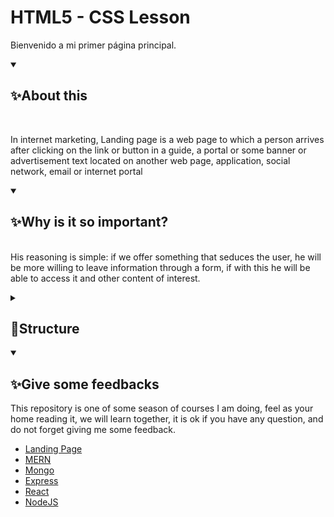 # HTML5 - CSS Lesson
Bienvenido a mi primer página principal.

<details open="">
  <summary><h2>✨About this</h2></summary>
  <br>
<p dir="auto"> 
    In internet marketing, Landing page is a web page to which a person
    arrives after clicking on the link or button in a guide, a portal or some banner or advertisement
    text located on another web page, application, social network, email or internet portal
</p>
</details>


<details open="">
  <summary><h2>✨Why is it so important?</h2></summary>
<p dir="auto">
  </br>
  His reasoning is simple: if we offer something that seduces the user, 
  he will be more willing to leave information through a form, 
  if with this he will be able to access it and other content of interest.
</p>
</details>

<details close="">
  <summary><h2>📁Structure</h2></summary>
  <br>
<p dir="auto"> 
    <img src="https://github.com/EdwinCruz13/UcamProject/blob/master/LandingPage/Structure/webstructure.png?raw=true" />
</p>
</details>


<details open="">
  <summary><h2>✨Give some feedbacks</h2></summary>
<p dir="auto">
  This repository is one of some season of courses I am doing, feel as your home reading it, we will learn together, it is ok if you have any question, and do not forget giving me some feedback.
  </br>
  <ul>
    <li><a href="https://edwincruz13.github.io/LandingWeb/">Landing Page</a></li>
    <li><a href="https://github.com/EdwinCruz13/MERN">MERN</a></li>
    <li><a href="#">Mongo</a></li>
    <li><a href="#">Express</a></li>
    <li><a href="#">React</a></li>
    <li><a href="https://github.com/EdwinCruz13/NodeJS-Lesson">NodeJS</a></li>
  </ul>

</p>
</details>